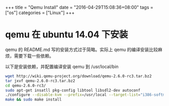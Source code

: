 +++
title = "Qemu Install"
date = "2016-04-29T15:08:36+08:00"
tags = ["os"]
categories = ["Linux"]
+++

# qemu 在 ubuntu 14.04 下安装

qemu 的 README.md 写的安装方式过于简略。实际上 qemu 的编译安装比较麻烦，需要下载一些依赖。

以下是安装依赖，并配置编译安装 qemu 到 /usr/local/bin 

```bash
wget http://wiki.qemu-project.org/download/qemu-2.6.0-rc3.tar.bz2
tar jxvf qemu-2.6.0-rc3.tar.bz2 
cd qemu-2.6.0-rc3/
sudo apt-get insatll pkg-config libtool libsdl2-dev autoconf
./configure --disable-kvm --prefix=/usr/local --target-list="i386-softmmu x86_64-softmmu"
make && sudo make install
```
